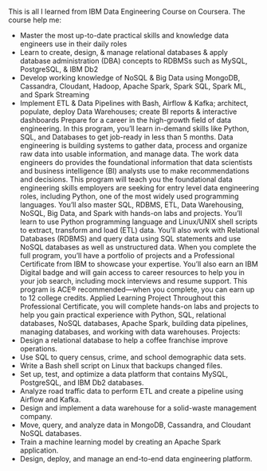 This is all I learned from IBM Data Engineering Course on Coursera. The course help me:
- Master the most up-to-date practical skills and knowledge data engineers use in their daily roles
- Learn to create, design, & manage relational databases & apply database administration (DBA) concepts to RDBMSs such as MySQL, PostgreSQL, & IBM Db2 
- Develop working knowledge of NoSQL & Big Data using MongoDB, Cassandra, Cloudant, Hadoop, Apache Spark, Spark SQL, Spark ML, and Spark Streaming 
- Implement ETL & Data Pipelines with Bash, Airflow & Kafka; architect, populate, deploy Data Warehouses; create BI reports & interactive dashboards
Prepare for a career in the high-growth field of data engineering. In this program, you’ll learn in-demand skills like Python, SQL, and Databases to get job-ready in less than 5 months.
Data engineering is building systems to gather data, process and organize raw data into usable information, and manage data. The work data engineers do provides the foundational information that data scientists and business intelligence (BI) analysts use to make recommendations and decisions.
This program will teach you the foundational data engineering skills employers are seeking for entry level data engineering roles, including Python, one of the most widely used programming languages. You’ll also master SQL, RDBMS, ETL, Data Warehousing, NoSQL, Big Data, and Spark with hands-on labs and projects.
You’ll learn to use Python programming language and Linux/UNIX shell scripts to extract, transform and load (ETL) data. You’ll also work with Relational Databases (RDBMS) and query data using SQL statements and use NoSQL databases as well as unstructured data. 
When you complete the full program, you’ll have a portfolio of projects and a Professional Certificate from IBM to showcase your expertise. You’ll also earn an IBM Digital badge and will gain access to career resources to help you in your job search, including mock interviews and resume support. 
This program is ACE® recommended—when you complete, you can earn up to 12 college credits.
Applied Learning Project
Throughout this Professional Certificate, you will complete hands-on labs and projects to help you gain practical experience with Python, SQL, relational databases, NoSQL databases, Apache Spark, building data pipelines, managing databases, and working with data warehouses.
Projects:
- Design a relational database to help a coffee franchise improve operations.
- Use SQL to query census, crime, and school demographic data sets.
- Write a Bash shell script on Linux that backups changed files.
- Set up, test, and optimize a data platform that contains MySQL, PostgreSQL, and IBM Db2 databases.
- Analyze road traffic data to perform ETL and create a pipeline using Airflow and Kafka.
- Design and implement a data warehouse for a solid-waste management company.
- Move, query, and analyze data in MongoDB, Cassandra, and Cloudant NoSQL databases.
- Train a machine learning model by creating an Apache Spark application.
- Design, deploy, and manage an end-to-end data engineering platform.
